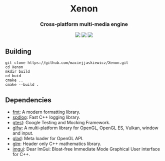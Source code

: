 <h1 align="center" style="border-bottom: none;">Xenon</h1>
<h3 align="center">Cross-platform multi-media engine</h3>
<p align="center">
  <img src="https://img.shields.io/travis/maciejjaskiewicz/Xenon" />
  <img src="https://img.shields.io/badge/platform-Windows | Linux-blue" />
  <img src="https://img.shields.io/badge/license-MIT-lightgrey" />
</p>

## Building
```
git clone https://github.com/maciejjaskiewicz/Xenon.git
cd Xenon
mkdir build
cd buid
cmake ..
cmake --build .
```
## Dependencies
* [fmt](https://github.com/fmtlib/fmt): A modern formatting library.
* [spdlog](https://github.com/gabime/spdlog): Fast C++ logging library.
* [gtest](https://github.com/google/googletest): Google Testing and Mocking Framework.
* [glfw](https://github.com/glfw/glfw): A multi-platform library for OpenGL, OpenGL ES, Vulkan, window and input.
* [glad](https://github.com/Dav1dde/glad): Meta loader for OpenGL API.
* [glm](https://github.com/g-truc/glm): Header only C++ mathematics library.
* [imgui](https://github.com/ocornut/imgui): Dear ImGui: Bloat-free Immediate Mode Graphical User interface for C++.
